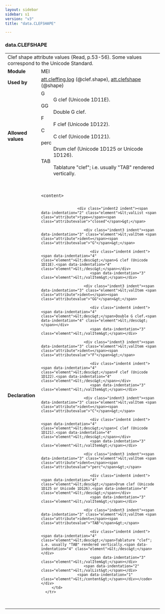 ```yaml
---
layout: sidebar
sidebar: s1
version: "v3"
title: "data.CLEFSHAPE"

---
```


<div class="macroSpec">
   <h3 id="data.CLEFSHAPE">data.CLEFSHAPE</h3>
   <table class="wovenodd">
      <tr>
         <td colspan="2" class="wovenodd-col2">Clef shape attribute values (Read, p.53-56). Some values correspond to the Unicode
            Standard.
         </td>
      </tr>
      <tr>
         <td class="wovenodd-col1"><strong>Module</strong></td>
         <td class="wovenodd-col2">MEI</td>
      </tr>
      <tr>
         <td class="wovenodd-col1"><strong>Used by</strong></td>
         <td class="wovenodd-col2">
            <div class="parent"><a class="link_odd_classSpec" href="{{ site.baseurl }}/{{ page.version }}/attribute-classes/att.cleffing.log.html">att.cleffing.log</a> (@clef.shape), <a class="link_odd_classSpec" href="{{ site.baseurl }}/{{ page.version }}/attribute-classes/att.clefshape.html">att.clefshape</a> (@shape)
            </div>
         </td>
      </tr>
      <tr>
         <td class="wovenodd-col1"><strong>Allowed values</strong></td>
         <td class="wovenodd-col2">
            <dl>
               <dt>G</dt>
               <dd>G clef (Unicode 1D11E).</dd>
               <dt>GG</dt>
               <dd>Double G clef.</dd>
               <dt>F</dt>
               <dd>F clef (Unicode 1D122).</dd>
               <dt>C</dt>
               <dd>C clef (Unicode 1D121).</dd>
               <dt>perc</dt>
               <dd>Drum clef (Unicode 1D125 or Unicode 1D126).</dd>
               <dt>TAB</dt>
               <dd>Tablature "clef"; i.e. usually "TAB" rendered vertically.</dd>
            </dl>
         </td>
      </tr>
      <tr>
         <td class="wovenodd-col1"><strong>Declaration</strong></td>
         <td class="wovenodd-col2">
            <div class="code" xml:space="preserve" data-lang="ODD"><code>
                  <div class="indent1 indent"><span data-indentation="1" class="element">&lt;content&gt;</span>
                     
                     <div class="indent2 indent"><span data-indentation="2" class="element">&lt;valList <span class="attribute">type=</span><span class="attributevalue">"closed"</span>&gt;</span>
                        
                        <div class="indent3 indent"><span data-indentation="3" class="element">&lt;valItem <span class="attribute">ident=</span><span class="attributevalue">"G"</span>&gt;</span>
                           
                           <div class="indent4 indent"><span data-indentation="4" class="element">&lt;desc&gt;</span>G clef (Unicode 1D11E).<span data-indentation="4" class="element">&lt;/desc&gt;</span></div>
                           <span data-indentation="3" class="element">&lt;/valItem&gt;</span></div>
                        
                        <div class="indent3 indent"><span data-indentation="3" class="element">&lt;valItem <span class="attribute">ident=</span><span class="attributevalue">"GG"</span>&gt;</span>
                           
                           <div class="indent4 indent"><span data-indentation="4" class="element">&lt;desc&gt;</span>Double G clef.<span data-indentation="4" class="element">&lt;/desc&gt;</span></div>
                           <span data-indentation="3" class="element">&lt;/valItem&gt;</span></div>
                        
                        <div class="indent3 indent"><span data-indentation="3" class="element">&lt;valItem <span class="attribute">ident=</span><span class="attributevalue">"F"</span>&gt;</span>
                           
                           <div class="indent4 indent"><span data-indentation="4" class="element">&lt;desc&gt;</span>F clef (Unicode 1D122).<span data-indentation="4" class="element">&lt;/desc&gt;</span></div>
                           <span data-indentation="3" class="element">&lt;/valItem&gt;</span></div>
                        
                        <div class="indent3 indent"><span data-indentation="3" class="element">&lt;valItem <span class="attribute">ident=</span><span class="attributevalue">"C"</span>&gt;</span>
                           
                           <div class="indent4 indent"><span data-indentation="4" class="element">&lt;desc&gt;</span>C clef (Unicode 1D121).<span data-indentation="4" class="element">&lt;/desc&gt;</span></div>
                           <span data-indentation="3" class="element">&lt;/valItem&gt;</span></div>
                        
                        <div class="indent3 indent"><span data-indentation="3" class="element">&lt;valItem <span class="attribute">ident=</span><span class="attributevalue">"perc"</span>&gt;</span>
                           
                           <div class="indent4 indent"><span data-indentation="4" class="element">&lt;desc&gt;</span>Drum clef (Unicode 1D125 or Unicode 1D126).<span data-indentation="4" class="element">&lt;/desc&gt;</span></div>
                           <span data-indentation="3" class="element">&lt;/valItem&gt;</span></div>
                        
                        <div class="indent3 indent"><span data-indentation="3" class="element">&lt;valItem <span class="attribute">ident=</span><span class="attributevalue">"TAB"</span>&gt;</span>
                           
                           <div class="indent4 indent"><span data-indentation="4" class="element">&lt;desc&gt;</span>Tablature "clef"; i.e. usually "TAB" rendered vertically.<span data-indentation="4" class="element">&lt;/desc&gt;</span></div>
                           <span data-indentation="3" class="element">&lt;/valItem&gt;</span></div>
                        <span data-indentation="2" class="element">&lt;/valList&gt;</span></div>
                     <span data-indentation="1" class="element">&lt;/content&gt;</span></div></code></div>
         </td>
      </tr>
   </table>
</div>